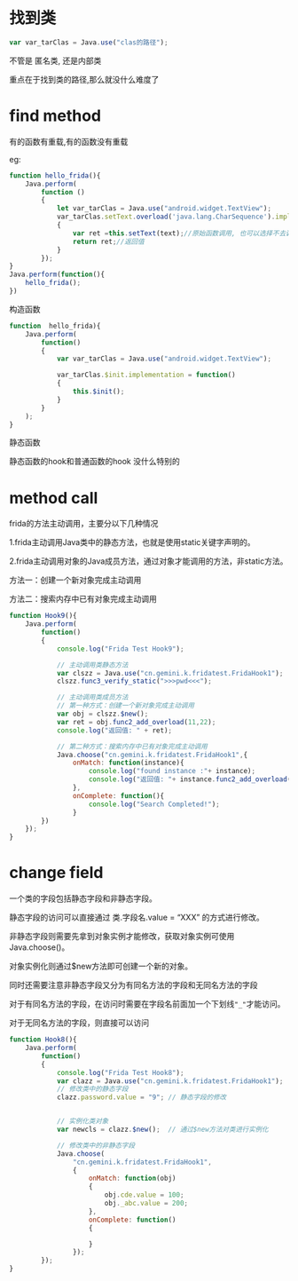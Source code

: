 

# 找到类

```js
var var_tarClas = Java.use("clas的路径");
```

不管是 匿名类, 还是内部类

重点在于找到类的路径,那么就没什么难度了







# find method 

有的函数有重载,有的函数没有重载

eg: 

```js
function hello_frida(){
    Java.perform(
        function () 
        {
            let var_tarClas = Java.use("android.widget.TextView");
            var_tarClas.setText.overload('java.lang.CharSequence').implementation = function (text) 
            {
                var ret =this.setText(text);//原始函数调用, 也可以选择不去调用
                return ret;//返回值
            }
        }); 
}
Java.perform(function(){
    hello_frida();
})
```



构造函数

```js
function  hello_frida){
	Java.perform(
        function()
    	{
            var var_tarClas = Java.use("android.widget.TextView");

            var_tarClas.$init.implementation = function()
            {
                this.$init();
            }
        }
    );
}
```



静态函数

静态函数的hook和普通函数的hook 没什么特别的



# method call



frida的方法主动调用，主要分以下几种情况

1.frida主动调用Java类中的静态方法，也就是使用static关键字声明的。

2.frida主动调用对象的Java成员方法，通过对象才能调用的方法，非static方法。

方法一：创建一个新对象完成主动调用

方法二：搜索内存中已有对象完成主动调用



 



```js
function Hook9(){
	Java.perform(
        function()
        {
            console.log("Frida Test Hook9");

            // 主动调用类静态方法
            var clszz = Java.use("cn.gemini.k.fridatest.FridaHook1");
            clszz.func3_verify_static(">>>pwd<<<");

            // 主动调用类成员方法
            // 第一种方式：创建一个新对象完成主动调用
            var obj = clszz.$new();
            var ret = obj.func2_add_overload(11,22);
            console.log("返回值: " + ret);

            // 第二种方式：搜索内存中已有对象完成主动调用
            Java.choose("cn.gemini.k.fridatest.FridaHook1",{
                onMatch: function(instance){
                    console.log("found instance :"+ instance);
                    console.log("返回值: "+ instance.func2_add_overload(33,44));
                },
                onComplete: function(){
                    console.log("Search Completed!");
                }
		})
	});
}
```







# change field



一个类的字段包括静态字段和非静态字段。

静态字段的访问可以直接通过 类.字段名.value = “XXX” 的方式进行修改。

非静态字段则需要先拿到对象实例才能修改，获取对象实例可使用Java.choose()。

对象实例化则通过$new方法即可创建一个新的对象。



同时还需要注意非静态字段又分为有同名方法的字段和无同名方法的字段

对于有同名方法的字段，在访问时需要在字段名前面加一个下划线`"_"`才能访问。

对于无同名方法的字段，则直接可以访问





```js
function Hook8(){
	Java.perform(
        function()
        {
            console.log("Frida Test Hook8");
            var clazz = Java.use("cn.gemini.k.fridatest.FridaHook1");
            // 修改类中的静态字段
            clazz.password.value = "9"; // 静态字段的修改


            // 实例化类对象
            var newcls = clazz.$new();  // 通过$new方法对类进行实例化

            // 修改类中的非静态字段
            Java.choose(
                "cn.gemini.k.fridatest.FridaHook1",
                {
                    onMatch: function(obj)
                    {
                        obj.cde.value = 100;   
                        obj._abc.value = 200;   
                    },
                    onComplete: function()
                    {

                    }
                });
		});
}
```

